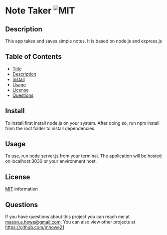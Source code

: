 # Note Taker ![MIT](https://img.shields.io/badge/license-MIT-green)

## Description

This app takes and saves simple notes. It is based on node.js and express.js

## Table of Contents

- [Title](#Title)
- [Description](#Description)
- [Install](#Install)
- [Usage](#Usage)
- [License](#License)
- [Questions](#Questions)

## Install

To install first install node.js on your system. After doing so, run npm install from the root folder to install dependencies.

## Usage

To use, run node server.js from your terminal. The application will be hosted on localhost:3030 or your environment host.

## License

[MIT](https://opensource.org/licenses/MIT) information

## Questions

If you have questions about this project you can reach me at <mason.a.howe@gmail.com>.
You can also view other projects at <https://github.com/mhowe21>
